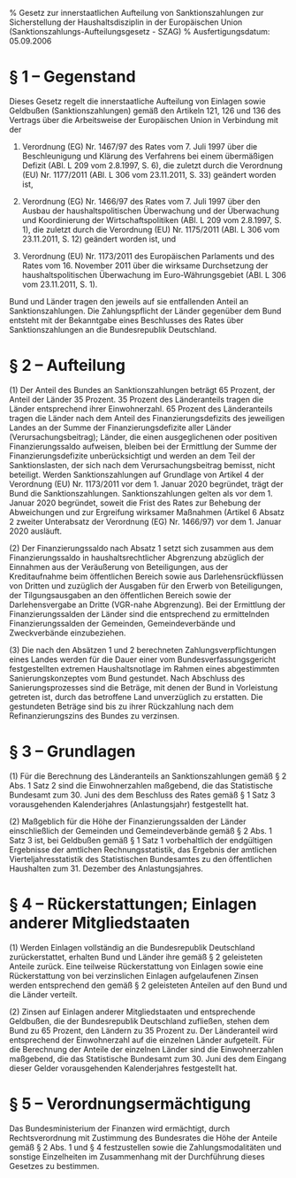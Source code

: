 % Gesetz zur innerstaatlichen Aufteilung von Sanktionszahlungen zur Sicherstellung der Haushaltsdisziplin in der Europäischen Union  (Sanktionszahlungs-Aufteilungsgesetz - SZAG)
% Ausfertigungsdatum: 05.09.2006
 
# § 1 – Gegenstand

Dieses Gesetz regelt die innerstaatliche Aufteilung von Einlagen sowie Geldbußen (Sanktionszahlungen) gemäß den Artikeln 121, 126 und 136 des Vertrags über die Arbeitsweise der Europäischen Union in Verbindung mit der

1. Verordnung (EG) Nr. 1467/97 des Rates vom 7. Juli 1997 über die Beschleunigung und Klärung des Verfahrens bei einem übermäßigen Defizit (ABl. L 209 vom 2.8.1997, S. 6), die zuletzt durch die Verordnung (EU) Nr. 1177/2011 (ABl. L 306 vom 23.11.2011, S. 33) geändert worden ist,

2. Verordnung (EG) Nr. 1466/97 des Rates vom 7. Juli 1997 über den Ausbau der haushaltspolitischen Überwachung und der Überwachung und Koordinierung der Wirtschaftspolitiken (ABl. L 209 vom 2.8.1997, S. 1), die zuletzt durch die Verordnung (EU) Nr. 1175/2011 (ABl. L 306 vom 23.11.2011, S. 12) geändert worden ist, und

3. Verordnung (EU) Nr. 1173/2011 des Europäischen Parlaments und des Rates vom 16. November 2011 über die wirksame Durchsetzung der haushaltspolitischen Überwachung im Euro-Währungsgebiet (ABl. L 306 vom 23.11.2011, S. 1).

Bund und Länder tragen den jeweils auf sie entfallenden Anteil an Sanktionszahlungen. Die Zahlungspflicht der Länder gegenüber dem Bund entsteht mit der Bekanntgabe eines Beschlusses des Rates über Sanktionszahlungen an die Bundesrepublik Deutschland.

# § 2 – Aufteilung

(1) Der Anteil des Bundes an Sanktionszahlungen beträgt 65 Prozent, der Anteil der Länder 35 Prozent. 35 Prozent des Länderanteils tragen die Länder entsprechend ihrer Einwohnerzahl. 65 Prozent des Länderanteils tragen die Länder nach dem Anteil des Finanzierungsdefizits des jeweiligen Landes an der Summe der Finanzierungsdefizite aller Länder (Verursachungsbeitrag); Länder, die einen ausgeglichenen oder positiven Finanzierungssaldo aufweisen, bleiben bei der Ermittlung der Summe der Finanzierungsdefizite unberücksichtigt und werden an dem Teil der Sanktionslasten, der sich nach dem Verursachungsbeitrag bemisst, nicht beteiligt. Werden Sanktionszahlungen auf Grundlage von Artikel 4 der Verordnung (EU) Nr. 1173/2011 vor dem 1. Januar 2020 begründet, trägt der Bund die Sanktionszahlungen. Sanktionszahlungen gelten als vor dem 1. Januar 2020 begründet, soweit die Frist des Rates zur Behebung der Abweichungen und zur Ergreifung wirksamer Maßnahmen (Artikel 6 Absatz 2 zweiter Unterabsatz der Verordnung (EG) Nr. 1466/97) vor dem 1. Januar 2020 ausläuft.

(2) Der Finanzierungssaldo nach Absatz 1 setzt sich zusammen aus dem Finanzierungssaldo in haushaltsrechtlicher Abgrenzung abzüglich der Einnahmen aus der Veräußerung von Beteiligungen, aus der Kreditaufnahme beim öffentlichen Bereich sowie aus Darlehensrückflüssen von Dritten und zuzüglich der Ausgaben für den Erwerb von Beteiligungen, der Tilgungsausgaben an den öffentlichen Bereich sowie der Darlehensvergabe an Dritte (VGR-nahe Abgrenzung). Bei der Ermittlung der Finanzierungssalden der Länder sind die entsprechend zu ermittelnden Finanzierungssalden der Gemeinden, Gemeindeverbände und Zweckverbände einzubeziehen.

(3) Die nach den Absätzen 1 und 2 berechneten Zahlungsverpflichtungen eines Landes werden für die Dauer einer vom Bundesverfassungsgericht festgestellten extremen Haushaltsnotlage im Rahmen eines abgestimmten Sanierungskonzeptes vom Bund gestundet. Nach Abschluss des Sanierungsprozesses sind die Beträge, mit denen der Bund in Vorleistung getreten ist, durch das betroffene Land unverzüglich zu erstatten. Die gestundeten Beträge sind bis zu ihrer Rückzahlung nach dem Refinanzierungszins des Bundes zu verzinsen.

# § 3 – Grundlagen

(1) Für die Berechnung des Länderanteils an Sanktionszahlungen gemäß § 2 Abs. 1 Satz 2 sind die Einwohnerzahlen maßgebend, die das Statistische Bundesamt zum 30. Juni des dem Beschluss des Rates gemäß § 1 Satz 3 vorausgehenden Kalenderjahres (Anlastungsjahr) festgestellt hat.

(2) Maßgeblich für die Höhe der Finanzierungssalden der Länder einschließlich der Gemeinden und Gemeindeverbände gemäß § 2 Abs. 1 Satz 3 ist, bei Geldbußen gemäß § 1 Satz 1 vorbehaltlich der endgültigen Ergebnisse der amtlichen Rechnungsstatistik, das Ergebnis der amtlichen Vierteljahresstatistik des Statistischen Bundesamtes zu den öffentlichen Haushalten zum 31. Dezember des Anlastungsjahres.

# § 4 – Rückerstattungen; Einlagen anderer Mitgliedstaaten

(1) Werden Einlagen vollständig an die Bundesrepublik Deutschland zurückerstattet, erhalten Bund und Länder ihre gemäß § 2 geleisteten Anteile zurück. Eine teilweise Rückerstattung von Einlagen sowie eine Rückerstattung von bei verzinslichen Einlagen aufgelaufenen Zinsen werden entsprechend den gemäß § 2 geleisteten Anteilen auf den Bund und die Länder verteilt.

(2) Zinsen auf Einlagen anderer Mitgliedstaaten und entsprechende Geldbußen, die der Bundesrepublik Deutschland zufließen, stehen dem Bund zu 65 Prozent, den Ländern zu 35 Prozent zu. Der Länderanteil wird entsprechend der Einwohnerzahl auf die einzelnen Länder aufgeteilt. Für die Berechnung der Anteile der einzelnen Länder sind die Einwohnerzahlen maßgebend, die das Statistische Bundesamt zum 30. Juni des dem Eingang dieser Gelder vorausgehenden Kalenderjahres festgestellt hat.

# § 5 – Verordnungsermächtigung

Das Bundesministerium der Finanzen wird ermächtigt, durch Rechtsverordnung mit Zustimmung des Bundesrates die Höhe der Anteile gemäß § 2 Abs. 1 und § 4 festzustellen sowie die Zahlungsmodalitäten und sonstige Einzelheiten im Zusammenhang mit der Durchführung dieses Gesetzes zu bestimmen.
